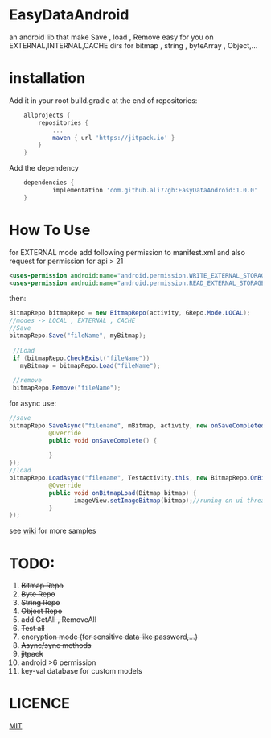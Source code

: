 # EasyDataAndroid
an android lib that make Save , load , Remove easy for you on EXTERNAL,INTERNAL,CACHE dirs 
for bitmap , string , byteArray , Object,...

# installation
Add it in your root build.gradle at the end of repositories:
~~~Groovy
	allprojects {
		repositories {
			...
			maven { url 'https://jitpack.io' }
		}
	}
~~~
Add the dependency
~~~Groovy
	dependencies {
	        implementation 'com.github.ali77gh:EasyDataAndroid:1.0.0'
	}
~~~

# How To Use
for EXTERNAL mode add following permission to manifest.xml and also request for permission for api > 21
~~~xml
<uses-permission android:name="android.permission.WRITE_EXTERNAL_STORAGE" />
<uses-permission android:name="android.permission.READ_EXTERNAL_STORAGE" />
~~~
then:
~~~java
BitmapRepo bitmapRepo = new BitmapRepo(activity, GRepo.Mode.LOCAL);
//modes -> LOCAL , EXTERNAL , CACHE
//Save
bitmapRepo.Save("fileName", myBitmap);
        
 //Load
 if (bitmapRepo.CheckExist("fileName"))
   myBitmap = bitmapRepo.Load("fileName");
        
 //remove
 bitmapRepo.Remove("fileName");
~~~
for async use:
~~~java
//save
bitmapRepo.SaveAsync("filename", mBitmap, activity, new onSaveCompleted() {
           @Override
           public void onSaveComplete() {
               
           }
});
//load
bitmapRepo.LoadAsync("filename", TestActivity.this, new BitmapRepo.OnBitmapLoad() {
           @Override
           public void onBitmapLoad(Bitmap bitmap) {
                  imageView.setImageBitmap(bitmap);//runing on ui thread
           }
});
~~~
see [wiki](https://github.com/ali77gh/EasyDataAndroid/wiki) for more samples

# TODO:
1. <s>Bitmap Repo</s>
2. <s>Byte Repo</s>
3. <s>String Repo</s>
4. <s>Object Repo</s>
5. <s>add GetAll , RemoveAll</s>
6. <s>Test all</s>
7. <s>encryption mode (for sensitive data like password,...) </s>
8. <s>Async/sync methods</s>
9. <s>jitpack</s>
10. android >6 permission
11. key-val database for custom models

# LICENCE
[MIT](https://github.com/ali77gh/EasyDataAndroid/blob/master/LICENSE)
